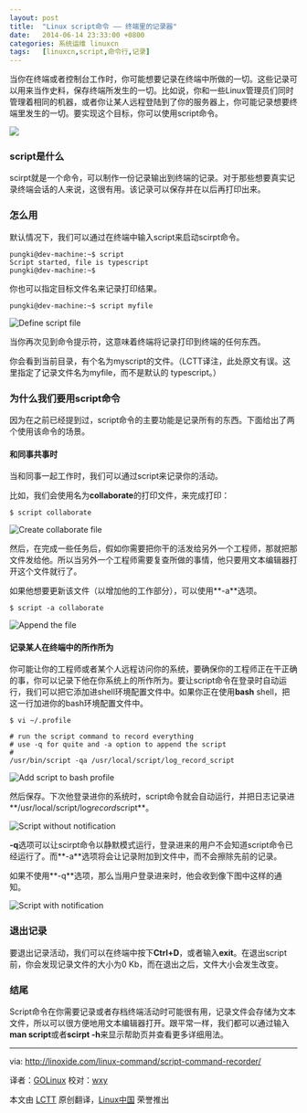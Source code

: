 ```yaml
---
layout: post
title:	"Linux script命令 —— 终端里的记录器"
date:	2014-06-14 23:33:00 +0800 
categories:	系统运维 linuxcn 
tags:	[linuxcn,script,命令行,记录]
---
```



当你在终端或者控制台工作时，你可能想要记录在终端中所做的一切。这些记录可以用来当作史料，保存终端所发生的一切。比如说，你和一些Linux管理员们同时管理着相同的机器，或者你让某人远程登陆到了你的服务器上，你可能记录想要终端里发生的一切。要实现这个目标，你可以使用script命令。


![](/Asserts/Images//attachment/album/201406/14/233330ysxa1afoddk1avcd.png)


### script是什么


scirpt就是一个命令，可以制作一份记录输出到终端的记录。对于那些想要真实记录终端会话的人来说，这很有用。该记录可以保存并在以后再打印出来。


### 怎么用


默认情况下，我们可以通过在终端中输入script来启动scirpt命令。



```
pungki@dev-machine:~$ script
Script started, file is typescript
pungki@dev-machine:~$

```

你也可以指定目标文件名来记录打印结果。



```
pungki@dev-machine:~$ script myfile

```

![Define script file](/Asserts/Images//attachment/album/201406/14/233332uiteyu8axeeuyuen.png)


当你再次见到命令提示符，这意味着终端将记录打印到终端的任何东西。


你会看到当前目录，有个名为myscript的文件。（LCTT译注，此处原文有误。这里指定了记录文件名为myfile，而不是默认的 typescript。）


### 为什么我们要用script命令


因为在之前已经提到过，script命令的主要功能是记录所有的东西。下面给出了两个使用该命令的场景。


#### 和同事共事时


当和同事一起工作时，我们可以通过script来记录你的活动。


比如，我们会使用名为**collaborate**的打印文件，来完成打印：



```
$ script collaborate

```

![Create collaborate file](/Asserts/Images//attachment/album/201406/14/233333fe0svvieszifvxzv.png)


然后，在完成一些任务后，假如你需要把你干的活发给另外一个工程师，那就把那文件发给他。所以当另外一个工程师需要复查所做的事情，他只要用文本编辑器打开这个文件就行了。


如果他想要更新该文件（以增加他的工作部分），可以使用**-a**选项。



```
$ script -a collaborate

```

![Append the file](/Asserts/Images//attachment/album/201406/14/233334m3b0vroaa24raj3r.png)


#### 记录某人在终端中的所作所为


你可能让你的工程师或者某个人远程访问你的系统，要确保你的工程师正在干正确的事，你可以记录下他在你系统上的所作所为。要让script命令在登录时自动运行，我们可以把它添加进shell环境配置文件中。如果你正在使用**bash** shell，把这一行加进你的bash环境配置文件中。



```
$ vi ~/.profile

# run the script command to record everything
# use -q for quite and -a option to append the script
#
/usr/bin/script -qa /usr/local/script/log_record_script

```

![Add script to bash profile](/Asserts/Images//attachment/album/201406/14/233335dakdlmalewvpezdp.png)


然后保存。下次他登录进你的系统时，script命令就会自动运行，并把日志记录进**/usr/local/script/log*record*script**。


![Script without notification](/Asserts/Images//attachment/album/201406/14/233336zlry0wwgynl3wyss.png)


**-q**选项可以让scirpt命令以静默模式运行，登录进来的用户不会知道script命令已经运行了。而**-a**选项将会让记录附加到文件中，而不会擦除先前的记录。


如果不使用**-q**选项，那么当用户登录进来时，他会收到像下图中这样的通知。


![Script with notification](/Asserts/Images//attachment/album/201406/14/233338h77jeef6v6pjctr9.png)


### 退出记录


要退出记录活动，我们可以在终端中按下**Ctrl+D**，或者输入**exit**。在退出script前，你会发现记录文件的大小为0 Kb，而在退出之后，文件大小会发生改变。


### 结尾


Script命令在你需要记录或者存档终端活动时可能很有用，记录文件会存储为文本文件，所以可以很方便地用文本编辑器打开。跟平常一样，我们都可以通过输入**man script**或者**scirpt -h**来显示帮助页并查看更多详细用法。




---


via: <http://linoxide.com/linux-command/script-command-recorder/>


译者：[GOLinux](https://github.com/GOLinux) 校对：[wxy](https://github.com/wxy)


本文由 [LCTT](https://github.com/LCTT/TranslateProject) 原创翻译，[Linux中国](http://linux.cn/) 荣誉推出
